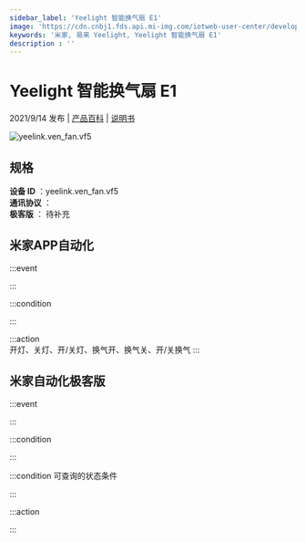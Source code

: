 ```yaml
---
sidebar_label: 'Yeelight 智能换气扇 E1'
image: 'https://cdn.cnbj1.fds.api.mi-img.com/iotweb-user-center/developer_1679047957879pMHZcjOC.png?GalaxyAccessKeyId=AKVGLQWBOVIRQ3XLEW&Expires=9223372036854775807&Signature=IbebM9BQqh5rPayLj99Nlzjenz0='
keywords: '米家, 易来 Yeelight, Yeelight 智能换气扇 E1'
description : ''
---
```

# Yeelight 智能换气扇 E1

2021/9/14 发布 | [产品百科](https://home.mi.com/webapp/content/baike/product/index.html?model=yeelink.ven_fan.vf5/) | [说明书](https://home.mi.com/views/introduction.html?model=yeelink.ven_fan.vf5&region=cn)

![yeelink.ven_fan.vf5](https://cdn.cnbj1.fds.api.mi-img.com/iotweb-user-center/developer_1679047957879pMHZcjOC.png?GalaxyAccessKeyId=AKVGLQWBOVIRQ3XLEW&Expires=9223372036854775807&Signature=IbebM9BQqh5rPayLj99Nlzjenz0=)

## 规格  
> 
**设备 ID** ：yeelink.ven_fan.vf5  
**通讯协议** ：  
**极客版**  ： 待补充 


## 米家APP自动化  

:::event  

:::

:::condition  

:::

:::action   
开灯、关灯、开/关灯、换气开、换气关、开/关换气
:::

## 米家自动化极客版  

:::event  

:::

:::condition  

:::

:::condition 可查询的状态条件  

:::

:::action  

:::

        
